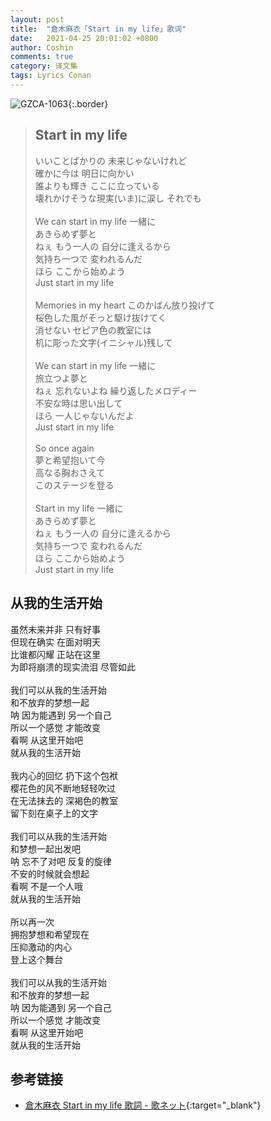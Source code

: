 ```yaml
---
layout: post
title:  "倉木麻衣「Start in my life」歌词"
date:   2021-04-25 20:01:02 +0800
author: Coshin
comments: true
category: 译文集
tags: Lyrics Conan
---
```

![GZCA-1063](https://www.mai-kuraki.com/jacket/sg/GZCA-1063.jpg){:.border}

<blockquote class="original">
  <h2>Start in my life</h2>
  <p>
    いいことばかりの 未来じゃないけれど<br>
    確かに今は 明日に向かい<br>
    誰よりも輝き ここに立っている<br>
    壊れかけそうな現実(いま)に涙し それでも<br>
    <br>
    We can start in my life 一緒に<br>
    あきらめず夢と<br>
    ねぇ もう一人の 自分に逢えるから<br>
    気持ち一つで 変われるんだ<br>
    ほら ここから始めよう<br>
    Just start in my life<br>
    <br>
    Memories in my heart このかばん放り投げて<br>
    桜色した風がそっと駆け抜けてく<br>
    消せない セピア色の教室には<br>
    机に彫った文字(イニシャル)残して<br>
    <br>
    We can start in my life 一緒に<br>
    旅立つよ夢と<br>
    ねぇ 忘れないよね 繰り返したメロディー<br>
    不安な時は思い出して<br>
    ほら 一人じゃないんだよ<br>
    Just start in my life<br>
    <br>
    So once again<br>
    夢と希望抱いて今<br>
    高なる胸おさえて<br>
    このステージを登る<br>
    <br>
    Start in my life 一緒に<br>
    あきらめず夢と<br>
    ねぇ もう一人の 自分に逢えるから<br>
    気持ち一つで 変われるんだ<br>
    ほら ここから始めよう<br>
    Just start in my life
  </p>
</blockquote>

<div class="translation">
  <h2>从我的生活开始</h2>
  <p>
    虽然未来并非 只有好事<br>
    但现在确实 在面对明天<br>
    比谁都闪耀 正站在这里<br>
    为即将崩溃的现实流泪 尽管如此<br>
    <br>
    我们可以从我的生活开始<br>
    和不放弃的梦想一起<br>
    呐 因为能遇到 另一个自己<br>
    所以一个感觉 才能改变<br>
    看啊 从这里开始吧<br>
    就从我的生活开始<br>
    <br>
    我内心的回忆 扔下这个包袱<br>
    樱花色的风不断地轻轻吹过<br>
    在无法抹去的 深褐色的教室<br>
    留下刻在桌子上的文字<br>
    <br>
    我们可以从我的生活开始<br>
    和梦想一起出发吧<br>
    呐 忘不了对吧 反复的旋律<br>
    不安的时候就会想起<br>
    看啊 不是一个人哦<br>
    就从我的生活开始<br>
    <br>
    所以再一次<br>
    拥抱梦想和希望现在<br>
    压抑激动的内心<br>
    登上这个舞台<br>
    <br>
    我们可以从我的生活开始<br>
    和不放弃的梦想一起<br>
    呐 因为能遇到 另一个自己<br>
    所以一个感觉 才能改变<br>
    看啊 从这里开始吧<br>
    就从我的生活开始
  </p>
</div>

## 参考链接

* [倉木麻衣 Start in my life 歌詞 - 歌ネット](https://www.uta-net.com/song/13102/){:target="_blank"}
